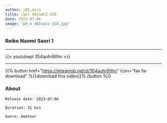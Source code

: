 ```yaml
---
author: j91.asia
title: (am) 481SACZ-318
date: 2023-07-06
image: "pb_e_481sacz-318.jpg"
---
```


### Reiko Naomi Saori 1
___

{{< youtubepl 354auhr6tlhn >}}
___

{{% button href="https://streamsb.net/d/354auhr6tlhn" icon="fas fa-download" %}}download this video{{% /button %}}
### About

`Release date: 2023-07-06`

`Duration: 31 min`

`Genre:	Amateur`